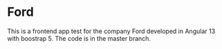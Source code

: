 # Ford
This is a frontend app test for the company Ford developed in Angular 13 with boostrap 5.
The code is in the master branch.
